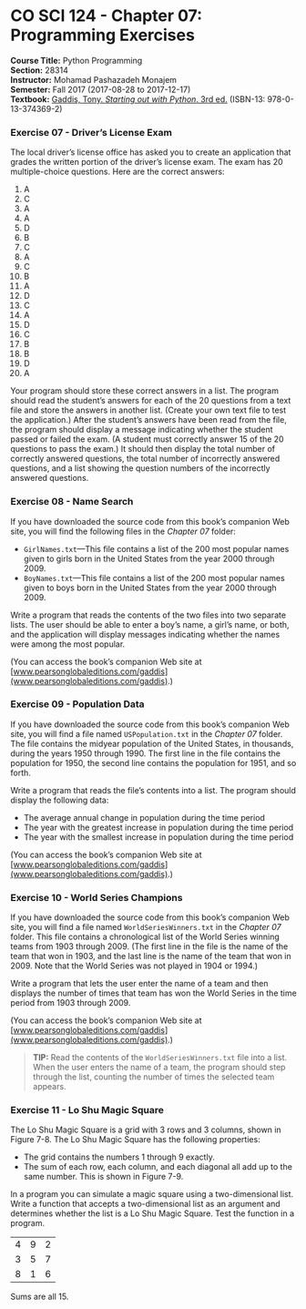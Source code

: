 # CO SCI 124 - Chapter 07: Programming Exercises
**Course Title:** Python Programming<br/>
**Section:** 28314<br/>
**Instructor:** Mohamad Pashazadeh Monajem<br/>
**Semester:** Fall 2017 (2017-08-28 to 2017-12-17)<br/>
**Textbook:** [Gaddis, Tony. _Starting out with Python_. 3rd ed.](http://www.mypearsonstore.com/bookstore/starting-out-with-python-subscription-0133743691)
(ISBN-13: 978-0-13-374369-2)

### Exercise 07 - Driver’s License Exam
The local driver’s license office has asked you to create an application that
grades the written portion of the driver’s license exam. The exam has 20
multiple-choice questions. Here are the correct answers:

1. A
2. C
3. A
4. A
5. D
6. B
7. C
8. A
9. C
10. B
11. A
12. D
13. C
14. A
15. D
16. C
17. B
18. B
19. D
20. A

Your program should store these correct answers in a list. The program should
read the student’s answers for each of the 20 questions from a text file and
store the answers in another list. (Create your own text file to test the
application.) After the student’s answers have been read from the file, the
program should display a message indicating whether the student passed or failed
the exam. (A student must correctly answer 15 of the 20 questions to pass the
exam.) It should then display the total number of correctly answered questions,
the total number of incorrectly answered questions, and a list showing the
question numbers of the incorrectly answered questions.

### Exercise 08 - Name Search
If you have downloaded the source code from this book’s companion Web site, you
will find the following files in the *Chapter 07* folder:

* `GirlNames.txt`—This file contains a list of the 200 most popular names given
to girls born in the United States from the year 2000 through 2009.
* `BoyNames.txt`—This file contains a list of the 200 most popular names given
to boys born in the United States from the year 2000 through 2009.

Write a program that reads the contents of the two files into two separate
lists. The user should be able to enter a boy’s name, a girl’s name, or both,
and the application will display messages indicating whether the names were
among the most popular.

(You can access the book’s companion Web site at
[www.pearsonglobaleditions.com/gaddis](www.pearsonglobaleditions.com/gaddis).)

### Exercise 09 - Population Data
If you have downloaded the source code from this book’s companion Web site, you
will find a file named `USPopulation.txt` in the *Chapter 07* folder. The file
contains the midyear population of the United States, in thousands, during the
years 1950 through 1990. The first line in the file contains the population for
1950, the second line contains the population for 1951, and so forth.

Write a program that reads the file’s contents into a list. The program should
display the following data:

* The average annual change in population during the time period
* The year with the greatest increase in population during the time period
* The year with the smallest increase in population during the time period

(You can access the book’s companion Web site at
[www.pearsonglobaleditions.com/gaddis](www.pearsonglobaleditions.com/gaddis).)

### Exercise 10 - World Series Champions
If you have downloaded the source code from this book’s companion Web site, you
will find a file named `WorldSeriesWinners.txt` in the *Chapter 07* folder. This
file contains a chronological list of the World Series winning teams from 1903
through 2009. (The first line in the file is the name of the team that won in
1903, and the last line is the name of the team that won in 2009. Note that the
World Series was not played in 1904 or 1994.)

Write a program that lets the user enter the name of a team and then displays
the number of times that team has won the World Series in the time period from
1903 through 2009.

(You can access the book’s companion Web site at
[www.pearsonglobaleditions.com/gaddis](www.pearsonglobaleditions.com/gaddis).)

> **TIP:** Read the contents of the `WorldSeriesWinners.txt` file into a list.
When the user enters the name of a team, the program should step through the
list, counting the number of times the selected team appears.

### Exercise 11 - Lo Shu Magic Square
The Lo Shu Magic Square is a grid with 3 rows and 3 columns, shown in
Figure 7-8. The Lo Shu Magic Square has the following properties:

* The grid contains the numbers 1 through 9 exactly.
* The sum of each row, each column, and each diagonal all add up to the same
number. This is shown in Figure 7-9.

In a program you can simulate a magic square using a two-dimensional list. Write
a function that accepts a two-dimensional list as an argument and determines
whether the list is a Lo Shu Magic Square. Test the function in a program.

<table>
    <tbody>
        <tr>
            <td>4</td>
            <td>9</td>
            <td>2</td>
        </tr>
        <tr>
            <td>3</td>
            <td>5</td>
            <td>7</td>
        </tr>
        <tr>
            <td>8</td>
            <td>1</td>
            <td>6</td>
        </tr>
    </tbody>
</table>

Sums are all 15.
